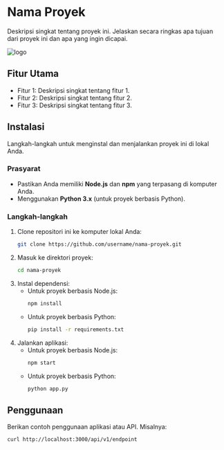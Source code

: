 # Nama Proyek

Deskripsi singkat tentang proyek ini. Jelaskan secara ringkas apa tujuan dari proyek ini dan apa yang ingin dicapai.

![logo](https://play-lh.googleusercontent.com/Fro4e_osoDhhrjgiZ_Y2C5FNXBMWvrb4rGpmkM1PDAcUPXeiAlPCq7NeaT4Q6NRUxRqo)

## Fitur Utama

- Fitur 1: Deskripsi singkat tentang fitur 1.
- Fitur 2: Deskripsi singkat tentang fitur 2.
- Fitur 3: Deskripsi singkat tentang fitur 3.

## Instalasi

Langkah-langkah untuk menginstal dan menjalankan proyek ini di lokal Anda.

### Prasyarat

- Pastikan Anda memiliki **Node.js** dan **npm** yang terpasang di komputer Anda.
- Menggunakan **Python 3.x** (untuk proyek berbasis Python).
  
### Langkah-langkah

1. Clone repositori ini ke komputer lokal Anda:
    ```bash
    git clone https://github.com/username/nama-proyek.git
    ```
2. Masuk ke direktori proyek:
    ```bash
    cd nama-proyek
    ```
3. Instal dependensi:
    - Untuk proyek berbasis Node.js:
        ```bash
        npm install
        ```
    - Untuk proyek berbasis Python:
        ```bash
        pip install -r requirements.txt
        ```
4. Jalankan aplikasi:
    - Untuk proyek berbasis Node.js:
        ```bash
        npm start
        ```
    - Untuk proyek berbasis Python:
        ```bash
        python app.py
        ```

## Penggunaan

Berikan contoh penggunaan aplikasi atau API. Misalnya:

```bash
curl http://localhost:3000/api/v1/endpoint
